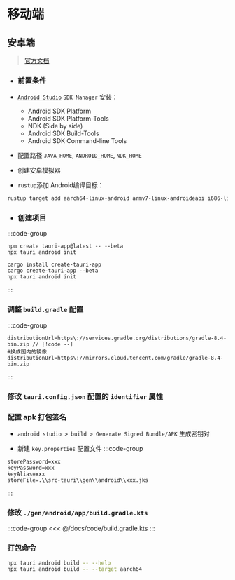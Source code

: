 # 移动端


## 安卓端

> [官方文档](https://v2.tauri.app/zh-cn/start/prerequisites/#android)

- ### 前置条件
- [`Android Studio`](https://developer.android.google.cn/studio?hl=zh-cn#android-studio)
    `SDK Manager` 安装：
    - Android SDK Platform
    - Android SDK Platform-Tools
    - NDK (Side by side)
    - Android SDK Build-Tools
    - Android SDK Command-line Tools

- 配置路径 `JAVA_HOME`, `ANDROID_HOME`, `NDK_HOME`

- 创建安卓模拟器

- `rustup`添加 Android编译目标：
```bash
rustup target add aarch64-linux-android armv7-linux-androideabi i686-linux-android x86_64-linux-android
```

- ### 创建项目
:::code-group
```bash[npm]
npm create tauri-app@latest -- --beta
npx tauri android init
```
```bash[cargo]
cargo install create-tauri-app
cargo create-tauri-app --beta
npx tauri android init
```
:::


### 调整 `build.gradle` 配置
:::code-group
```toml[/src-tauri/gen/android/gradle/wrapper/gradle-wrapper.properties]
distributionUrl=https\://services.gradle.org/distributions/gradle-8.4-bin.zip // [!code --]
#换成国内的镜像
distributionUrl=https\://mirrors.cloud.tencent.com/gradle/gradle-8.4-bin.zip
```
:::

### 修改 `tauri.config.json` 配置的 `identifier` 属性

### 配置 apk 打包签名

- `android studio > build > Generate Signed Bundle/APK` 生成密钥对

- 新建 `key.properties` 配置文件
:::code-group
```txt[./src-tauri/gen/android/xxx.jks]
storePassword=xxx
keyPassword=xxx
keyAlias=xxx
storeFile=.\\src-tauri\\gen\\android\\xxx.jks
```
:::

### 修改 `./gen/android/app/build.gradle.kts`
:::code-group
<<< @/docs/code/build.gradle.kts
:::

### 打包命令
```bash
npx tauri android build -- --help
npx tauri android build -- --target aarch64
```